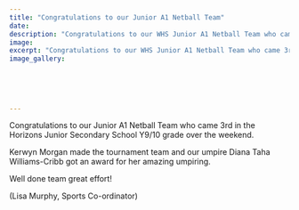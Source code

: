 ```yaml
---
title: "Congratulations to our Junior A1 Netball Team"
date: 
description: "Congratulations to our WHS Junior A1 Netball Team who came 3rd in the Horizons Junior Secondary School Y9/10 grade over the weekend, 14/9/15..."
image: 
excerpt: "Congratulations to our WHS Junior A1 Netball Team who came 3rd in the Horizons Junior Secondary School Y9/10 grade over the weekend, 14/9/15..."
image_gallery:
    
    
    
    
    
---
```


<p><span>Congratulations to our Junior A1 Netball Team who came 3rd in the Horizons Junior Secondary School Y9/10 grade over the weekend. </span></p>
<p><span>Kerwyn Morgan made the tournament team and our umpire Diana Taha Williams-Cribb got an award for her amazing umpiring. </span></p>
<p><span>Well done team great effort!</span></p>
<p><span>(Lisa Murphy, Sports Co-ordinator)</span></p>

